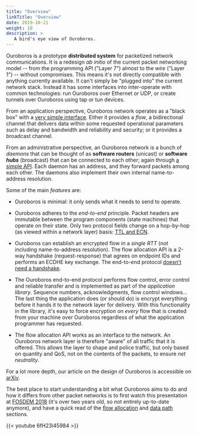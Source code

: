 ```yaml
---
title: "Overview"
linkTitle: "Overview"
date: 2019-10-21
weight: 10
description: >
   A bird's eye view of Ouroboros.
---
```


Ouroboros is a prototype **distributed system** for packetized network
communications. It is a redesign _ab initio_ of the current packet
networking model -- from the programming API ("Layer 7") almost to the
_wire_ ("Layer 1") -- without compromises. This means it's not
directly compatible with anything currently available. It can't simply
be "plugged into" the current network stack. Instead it has some
interfaces into inter-operate with common technologies: run Ouroboros
over Ethernet or UDP, or create tunnels over Ouroboros using tap or
tun devices.

From an application perspective, Ouroboros network operates as a "black
box" with a
[very simple interface](https://ouroboros.rocks/man/man3/flow_alloc.3.html).
Either it provides a _flow_, a bidirectional channel that delivers data
within some requested operational parameters such as delay and
bandwidth and reliability and security; or it provides a broadcast
channel.

From an administrative perspective, an Ouroboros network is a bunch of
_daemons_ that can be thought of as **software routers** (unicast) or
**software _hubs_** (broadcast) that can be connected to each other;
again through
[a simple API](https://ouroboros.rocks/man/man8/ouroboros.8.html).
Each daemon has an address, and they forward packets among each other.
The daemons also implement their own internal name-to-address resolution.

Some of the main _features_ are:

* Ouroboros is minimal: it only sends what it needs to send to operate.

* Ouroboros adheres to the _end-to-end_ principle. Packet headers are
  immutable between the program components (state machines) that
  operate on their state. Only two protocol fields change on a
  hop-by-hop (as viewed within a network layer) basis:
  [TTL and ECN](/docs/concepts/protocols/).

* Ouroboros can establish an encrypted flow in a _single RTT_ (not
  including name-to-address resolution). The flow allocation API is a
  2-way handshake (request-response) that agrees on endpoint IDs and
  performs an ECDHE key exchange. The end-to-end protocol
  [doesn't need a handshake](/docs/concepts/protocols/#operation-of-frcp).

* The Ouroboros end-to-end protocol performs flow control, error
  control and reliable transfer and is implemented as part of the
  _application library_. Sequence numbers, acknowledgments, flow control
  windows... The last thing the application does (or should do) is
  encrypt everything before it hands it to the network layer for
  delivery. With this functionality in the library, it's easy to force
  encryption on _every_ flow that is created from your machine over
  Ouroboros regardless of what the application programmer has
  requested.

* The flow allocation API works as an interface to the network. An
  Ouroboros network layer is therefore "aware" of all traffic that it
  is offered. This allows the layer to shape and police traffic, but
  only based on quantity and QoS, not on the contents of the packets,
  to ensure _net neutrality_.

For a lot more depth, our article on the design of Ouroboros is
accessible on [arXiv](https://arxiv.org/pdf/2001.09707.pdf).

The best place to start understanding a bit what Ouroboros aims to do
and how it differs from other packet networks is to first watch this
presentation at [FOSDEM
2018](https://archive.fosdem.org/2018/schedule/event/ipc/) (it's over
two years old, so not entirely up-to-date anymore), and have a quick
read of the [flow allocation](/docs/concepts/fa/) and [data
path](/docs/concepts/datapath/) sections.

{{< youtube 6fH23l45984 >}}
